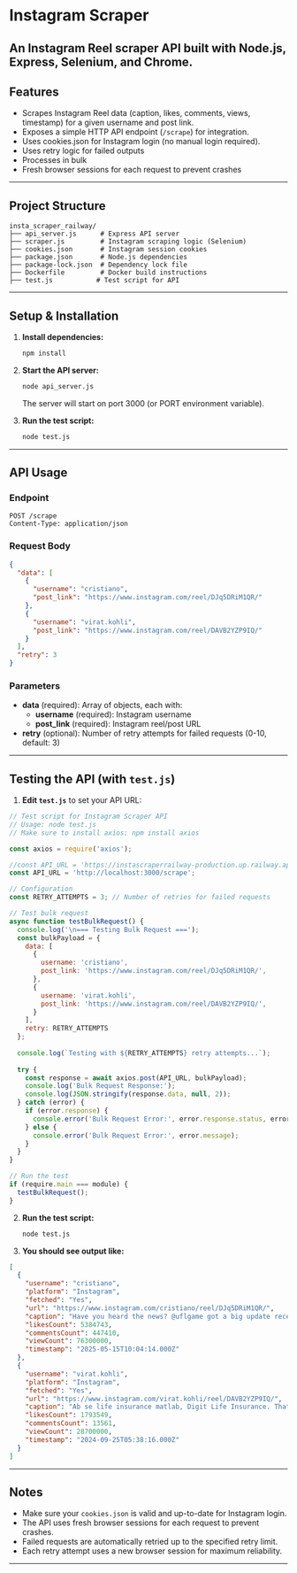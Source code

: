 # Instagram Scraper 

An Instagram Reel scraper API built with Node.js, Express, Selenium, and Chrome.
---

## Features
- Scrapes Instagram Reel data (caption, likes, comments, views, timestamp) for a given username and post link.
- Exposes a simple HTTP API endpoint (`/scrape`) for integration.
- Uses cookies.json for Instagram login (no manual login required).
- Uses retry logic for failed outputs
- Processes in bulk
- Fresh browser sessions for each request to prevent crashes
---

## Project Structure
```
insta_scraper_railway/
├── api_server.js      # Express API server
├── scraper.js         # Instagram scraping logic (Selenium)
├── cookies.json       # Instagram session cookies
├── package.json       # Node.js dependencies
├── package-lock.json  # Dependency lock file
├── Dockerfile         # Docker build instructions
├── test.js           # Test script for API
```

---

## Setup & Installation

1. **Install dependencies:**
   ```sh
   npm install
   ```

2. **Start the API server:**
   ```sh
   node api_server.js
   ```
   The server will start on port 3000 (or PORT environment variable).

3. **Run the test script:**
   ```sh
   node test.js
   ```

---

## API Usage

### Endpoint
```
POST /scrape
Content-Type: application/json
```

### Request Body
```json
{
  "data": [
    {
      "username": "cristiano",
      "post_link": "https://www.instagram.com/reel/DJq5DRiM1QR/"
    },
    {
      "username": "virat.kohli",
      "post_link": "https://www.instagram.com/reel/DAVB2YZP9IQ/"
    }
  ],
  "retry": 3
}
```

### Parameters
- **data** (required): Array of objects, each with:
  - **username** (required): Instagram username
  - **post_link** (required): Instagram reel/post URL
- **retry** (optional): Number of retry attempts for failed requests (0-10, default: 3)

---

## Testing the API (with `test.js`)

1. **Edit `test.js`** to set your API URL:

```js
// Test script for Instagram Scraper API
// Usage: node test.js
// Make sure to install axios: npm install axios

const axios = require('axios');

//const API_URL = 'https://instascraperrailway-production.up.railway.app/scrape';
const API_URL = 'http://localhost:3000/scrape';

// Configuration
const RETRY_ATTEMPTS = 3; // Number of retries for failed requests

// Test bulk request
async function testBulkRequest() {
  console.log('\n=== Testing Bulk Request ===');
  const bulkPayload = {
    data: [
      {
        username: 'cristiano',
        post_link: 'https://www.instagram.com/reel/DJq5DRiM1QR/',
      },
      {
        username: 'virat.kohli',
        post_link: 'https://www.instagram.com/reel/DAVB2YZP9IQ/',
      }
    ],
    retry: RETRY_ATTEMPTS
  };
  
  console.log(`Testing with ${RETRY_ATTEMPTS} retry attempts...`);
  
  try {
    const response = await axios.post(API_URL, bulkPayload);
    console.log('Bulk Request Response:');
    console.log(JSON.stringify(response.data, null, 2));
  } catch (error) {
    if (error.response) {
      console.error('Bulk Request Error:', error.response.status, error.response.data);
    } else {
      console.error('Bulk Request Error:', error.message);
    }
  }
}

// Run the test
if (require.main === module) {
  testBulkRequest();
} 
```

2. **Run the test script:**
   ```sh
   node test.js
   ```

3. **You should see output like:**

```json
[
  {
    "username": "cristiano",
    "platform": "Instagram",
    "fetched": "Yes",
    "url": "https://www.instagram.com/cristiano/reel/DJq5DRiM1QR/",
    "caption": "Have you heard the news? @uflgame got a big update recently! Season 2 is on! Go and play for free! UFL is available on",
    "likesCount": 5384743,
    "commentsCount": 447410,
    "viewCount": 76300000,
    "timestamp": "2025-05-15T10:04:14.000Z"
  },
  {
    "username": "virat.kohli",
    "platform": "Instagram",
    "fetched": "Yes",
    "url": "https://www.instagram.com/virat.kohli/reel/DAVB2YZP9IQ/",
    "caption": "Ab se life insurance matlab, Digit Life Insurance. That's it. 😎",
    "likesCount": 1793549,
    "commentsCount": 13561,
    "viewCount": 28700000,
    "timestamp": "2024-09-25T05:38:16.000Z"
  }
]
```

---

## Notes
- Make sure your `cookies.json` is valid and up-to-date for Instagram login.
- The API uses fresh browser sessions for each request to prevent crashes.
- Failed requests are automatically retried up to the specified retry limit.
- Each retry attempt uses a new browser session for maximum reliability.
---

